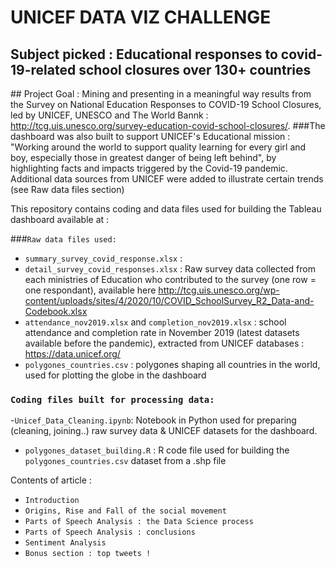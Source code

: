 #  UNICEF DATA VIZ CHALLENGE 

## Subject picked : Educational responses to covid-19-related school closures over 130+ countries  

## Project Goal : Mining and presenting in a meaningful way results from the Survey on National Education Responses to COVID-19 School Closures, led by UNICEF, UNESCO and The World Bannk : http://tcg.uis.unesco.org/survey-education-covid-school-closures/. 
###The dashboard was also built to support UNICEF's Educational mission : "Working around the world to support quality learning for every girl and boy, especially those in greatest danger of being left behind", by highlighting facts and impacts triggered by the Covid-19 pandemic. 
Additional data sources from UNICEF were added to illustrate certain trends (see Raw data files section)


This repository contains coding and data files used for building the Tableau dashboard available at : 

###`Raw data files used:`

-  `summary_survey_covid_response.xlsx` : 
- `detail_survey_covid_responses.xlsx` : Raw survey data collected from each ministries of Education who contributed to the survey (one row = one respondant),  available here http://tcg.uis.unesco.org/wp-content/uploads/sites/4/2020/10/COVID_SchoolSurvey_R2_Data-and-Codebook.xlsx
-  `attendance_nov2019.xlsx` and `completion_nov2019.xlsx` : school attendance and completion rate in November 2019 (latest datasets available before the pandemic), extracted from  UNICEF databases : https://data.unicef.org/
- `polygones_countries.csv` : polygones shaping all countries in the world, used for plotting the globe in the dashboard 


### `Coding files built for processing data:`

-`Unicef_Data_Cleaning.ipynb`: Notebook in Python used for preparing (cleaning, joining..) raw survey data & UNICEF datasets for the dashboard. 
- `polygones_dataset_building.R` :  R code file used for building the `polygones_countries.csv` dataset from a .shp file 

Contents of article : 
- `Introduction`
- `Origins, Rise and Fall of the social movement`
- `Parts of Speech Analysis : the Data Science process`
- `Parts of Speech Analysis : conclusions`
- `Sentiment Analysis`
- `Bonus section : top tweets !`


